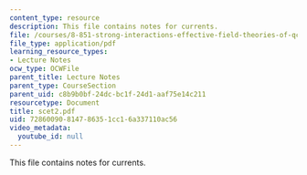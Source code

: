 ```yaml
---
content_type: resource
description: This file contains notes for currents.
file: /courses/8-851-strong-interactions-effective-field-theories-of-qcd-spring-2006/72860090814786351cc16a337110ac56_scet2.pdf
file_type: application/pdf
learning_resource_types:
- Lecture Notes
ocw_type: OCWFile
parent_title: Lecture Notes
parent_type: CourseSection
parent_uid: c8b9b0bf-24dc-bc1f-24d1-aaf75e14c211
resourcetype: Document
title: scet2.pdf
uid: 72860090-8147-8635-1cc1-6a337110ac56
video_metadata:
  youtube_id: null
---
```

This file contains notes for currents.

